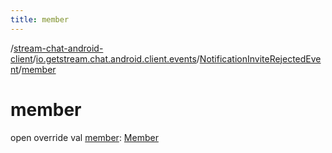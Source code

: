 ```yaml
---
title: member
---
```

/[stream-chat-android-client](../../index.md)/[io.getstream.chat.android.client.events](../index.md)/[NotificationInviteRejectedEvent](index.md)/[member](member.md)  
  
  
  
# member  
open override val [member](member.md): [Member](../../io.getstream.chat.android.client.models/Member/index.md)
